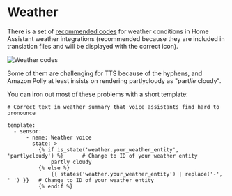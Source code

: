 # Weather

There is a set of [recommended codes](https://developers.home-assistant.io/docs/core/entity/weather) for weather conditions in Home Assistant weather integrations (recommended because they are included in translation files and will be displayed with the correct icon).

![Weather codes](https://github.com/jackjourneyman/custom-sentences-and-intents-in-Home-Assistant/blob/main/table_of_weather_codes.png)

Some of them are challenging for TTS because of the hyphens, and Amazon Polly at least insists on rendering partlycloudy as "part*lie* cloudy".

You can iron out most of these problems with a short template:
```
# Correct text in weather summary that voice assistants find hard to pronounce

template:
  - sensor:
      - name: Weather voice
        state: >
          {% if is_state('weather.your_weather_entity', 'partlycloudy') %}      # Change to ID of your weather entity
              partly cloudy
          {% else %}
              {{ states('weather.your_weather_entity') | replace('-', ' ') }}   # Change to ID of your weather entity
          {% endif %}
```
